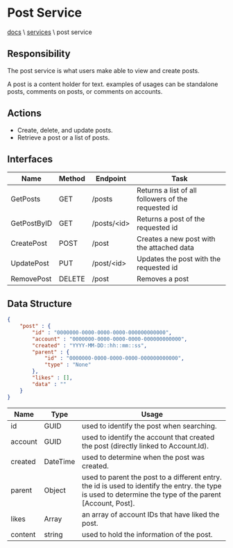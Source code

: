# Post Service

[docs](../info_docs.md) \ [services](../info_docs.md#services) \ post service

## Responsibility

The post service is what users make able to view and create posts.

A post is a content holder for text. examples of usages can be standalone posts, comments on posts, or comments on accounts. 

## Actions

- Create, delete, and update posts.
- Retrieve a post or a list of posts.

## Interfaces

| Name | Method | Endpoint | Task |
|---|---|---|---|
| GetPosts | GET | /posts | Returns a list of all followers of the requested id |
| GetPostByID | GET | /posts/\<id\> | Returns a post of the requested id |
| CreatePost | POST | /post | Creates a new post with the attached data |
| UpdatePost | PUT | /post/\<id\> | Updates the post with the requested id |
| RemovePost | DELETE | /post | Removes a post |

## Data Structure

```json
{
    "post" : {
        "id" : "0000000-0000-0000-0000-000000000000",
        "account" : "0000000-0000-0000-0000-000000000000",
        "created" : "YYYY-MM-DD::hh::mm::ss",
        "parent" : {
            "id" : "0000000-0000-0000-0000-000000000000",
            "type" : "None"
        },
        "likes" : [],
        "data" : ""
    }
}
```

| Name | Type | Usage |
|---|---|---|
| id | GUID | used to identify the post when searching. |
| account | GUID | used to identify the account that created the post (directly linked to Account.Id). |
| created | DateTime | used to determine when the post was created. |
| parent | Object | used to parent the post to a different entry. the id is used to identify the entry. the type is used to determine the type of the parent [Account, Post]. |
| likes | Array | an array of account IDs that have liked the post.
| content | string | used to hold the information of the post. |
